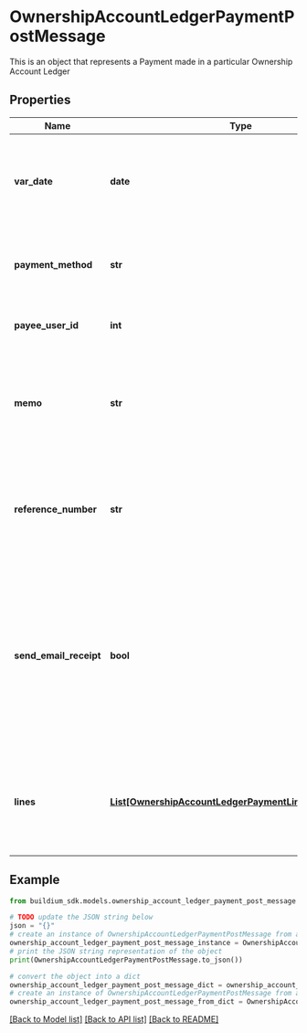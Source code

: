# OwnershipAccountLedgerPaymentPostMessage

This is an object that represents a Payment made in a particular Ownership Account Ledger

## Properties

Name | Type | Description | Notes
------------ | ------------- | ------------- | -------------
**var_date** | **date** | The date of the transaction. The date must be formatted as YYYY-MM-DD. | 
**payment_method** | **str** | The payment method used for the transaction. | 
**payee_user_id** | **int** | The payee&#39;s user unique identifier. | [optional] 
**memo** | **str** | A brief note describing the reason for the payment. The value cannot exceed 65 characters. | [optional] 
**reference_number** | **str** | The reference Number of the transaction. The value cannot exceed 30 characters. | [optional] 
**send_email_receipt** | **bool** | An indicator for whether or not to send an email receipt to the payee. If the payee does not have an email address set, no email will be sent. | 
**lines** | [**List[OwnershipAccountLedgerPaymentLineSaveMessage]**](OwnershipAccountLedgerPaymentLineSaveMessage.md) | A collection of line items included in the payment. At least one line item is required. | 

## Example

```python
from buildium_sdk.models.ownership_account_ledger_payment_post_message import OwnershipAccountLedgerPaymentPostMessage

# TODO update the JSON string below
json = "{}"
# create an instance of OwnershipAccountLedgerPaymentPostMessage from a JSON string
ownership_account_ledger_payment_post_message_instance = OwnershipAccountLedgerPaymentPostMessage.from_json(json)
# print the JSON string representation of the object
print(OwnershipAccountLedgerPaymentPostMessage.to_json())

# convert the object into a dict
ownership_account_ledger_payment_post_message_dict = ownership_account_ledger_payment_post_message_instance.to_dict()
# create an instance of OwnershipAccountLedgerPaymentPostMessage from a dict
ownership_account_ledger_payment_post_message_from_dict = OwnershipAccountLedgerPaymentPostMessage.from_dict(ownership_account_ledger_payment_post_message_dict)
```
[[Back to Model list]](../README.md#documentation-for-models) [[Back to API list]](../README.md#documentation-for-api-endpoints) [[Back to README]](../README.md)


